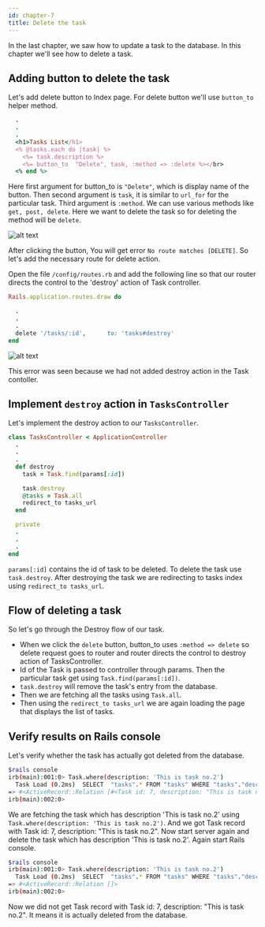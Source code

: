 ```yaml
---
id: chapter-7
title: Delete the task
---
```


In the last chapter, we saw how to update a task to the database. 
In this chapter we'll see how to delete a task.

## Adding button to delete the task

Let's add delete button to Index page. 
For delete button we'll use `button_to` helper method.

```ruby
  .
  .
  .
  <h1>Tasks List</h1>
  <% @tasks.each do |task| %>
    <%= task.description %>
    <%= button_to  "Delete", task, :method => :delete %></br>
  <% end %>

```
Here first argument for button_to is `"Delete"`, which is display name of the button.
Then second argument is `task`, it is similar to `url_for` for the particular task.
Third argument is `:method`. We can use various methods like `get, post, delete`.
Here we want to delete the task so for deleting the method will be `delete`.

![alt text](./../img/AddButton.png)

After clicking the button, You will get error `No route matches [DELETE]`.
So let's add the necessary route for delete action.

Open the file `/config/routes.rb` and add the following line so that our router directs the control to the 'destroy'
action of Task controller.

```ruby
Rails.application.routes.draw do

  .
  .
  .
  delete '/tasks/:id',      to: 'tasks#destroy'
end
```

![alt text](./../img/DestroyActionError.png)

This error was seen because we had not added destroy action in the Task contoller.

## Implement `destroy` action in `TasksController`

Let's implement the destroy action to our `TasksController`.

```ruby
class TasksController < ApplicationController
  .
  .
  .
  def destroy
    task = Task.find(params[:id])

    task.destroy
    @tasks = Task.all
    redirect_to tasks_url
  end

  private
  .
  .
  .
end

```

`params[:id]` contains the id of task to be deleted. To delete the task use `task.destroy`. 
After destroying the task we are redirecting to tasks index using `redirect_to tasks_url`.

## Flow of deleting a task

So let's go through the Destroy flow of our task.

- When we click the `delete` button, button_to uses `:method => delete` so delete request goes to router and router
directs the control to destroy action of TasksController.
- Id of the Task is passed to controller through params. Then the particular task get using `Task.find(params[:id])`.
- `task.destroy` will remove the task's entry from the database.
- Then we are fetching all the tasks using `Task.all`.
- Then using the `redirect_to tasks_url` we are again loading the page that displays the list of tasks.


## Verify results on Rails console

Let's verify whether the task has actually got deleted from the database. 

```bash
$rails console
irb(main):001:0> Task.where(description: 'This is task no.2')
  Task Load (0.2ms)  SELECT  "tasks".* FROM "tasks" WHERE "tasks"."description" = ? LIMIT ?  [["description", "This is task no.2"], ["LIMIT", 11]]
=> #<ActiveRecord::Relation [#<Task id: 7, description: "This is task no.2", created_at: "2019-02-07 09:43:10", updated_at: "2019-02-07 09:43:10">]>
irb(main):002:0>

```
We are fetching the task which has description 'This is task no.2' using `Task.where(description: 'This is task no.2')`.
And we got Task record with Task id: 7, description: "This is task no.2".
Now start server again and delete the task which has description 'This is task no.2'.
Again start Rails console.

```bash
$rails console
irb(main):001:0> Task.where(description: 'This is task no.2')
  Task Load (0.2ms)  SELECT  "tasks".* FROM "tasks" WHERE "tasks"."description" = ? LIMIT ?  [["description", "This is task no.2"], ["LIMIT", 11]]
=> #<ActiveRecord::Relation []>
irb(main):002:0>

```
Now we did not get Task record with Task id: 7, description: "This is task no.2". 
It means it is actually deleted from the database.
